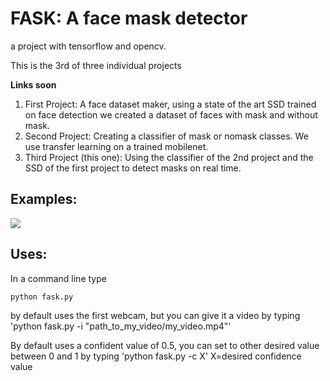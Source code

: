 # FASK: A face mask detector
a project with tensorflow and opencv. 

This is the 3rd of three individual projects

**Links soon**
1) First Project: A face dataset maker, using a state of the art SSD trained on face detection we created a dataset of faces with mask and without mask.
2) Second Project: Creating a classifier of mask or nomask classes. We use transfer learning on a trained mobilenet.
3) Third Project (this one): Using the classifier of the 2nd project and the SSD of the first project to detect masks on real time.

## Examples:
![](https://raw.githubusercontent.com/martincontrerasu/mask-detector/master/examples/03.gif)

## Uses:
In a command line type 
```console
python fask.py
```
by default uses the first webcam, but you can give it a video by typing  'python fask.py -i "path_to_my_video/my_video.mp4"'

By default uses a confident value of 0.5, you can set to other desired value between 0 and 1 by typing 'python fask.py -c X' 
                                                                                                X=desired confidence value

